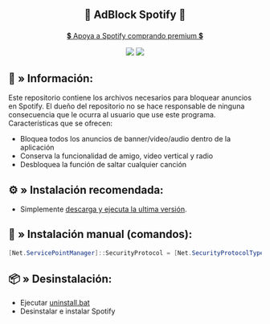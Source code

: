 ## <p align="center"> 🔰 AdBlock Spotify 🔰</p>
<!--<p align="center">:warning: Este bloqueador es UNICAMENTE para la versión de <a href="https://www.spotify.com/download/windows/">ESCRITORIO</a> de Spotify </a></p>-->
<p align="center"><a href="https://www.spotify.com/premium/">💲 Apoya a Spotify comprando premium 💲</a> </p>

<p align="center"> <img src="https://img.shields.io/github/stars/5qw/Spotify?label=Stars"> <img src="https://img.shields.io/badge/license-MIT-green.svg?label=License"> </p>

## 🧩 » <b> Información: </b>
Este repositorio contiene los archivos necesarios para bloquear anuncios en Spotify. El dueño del repositorio no se hace responsable de ninguna consecuencia que le ocurra al usuario que use este programa. <br> Características que se ofrecen:
* Bloquea todos los anuncios de banner/video/audio dentro de la aplicación
* Conserva la funcionalidad de amigo, video vertical y radio
* Desbloquea la función de saltar cualquier canción

## ⚙️ » <b> Instalación recomendada:</b>
* Simplemente [descarga y ejecuta la ultima versión](https://github.com/5qw/Spotify/releases/latest/download/Install.bat).

## 🔩 » <b> Instalación manual (comandos):</b>

```powershell
[Net.ServicePointManager]::SecurityProtocol = [Net.SecurityProtocolType]::Tls12; (iwr -useb 'https://raw.githubusercontent.com/5qw/Spotify/main/Install.ps1').Content | iex
```

## 📦 » <b> Desinstalación: </b>
* Ejecutar [uninstall.bat](https://github.com/5qw/Spotify/releases/latest/download/Uninstall.bat)
* Desinstalar e instalar Spotify
